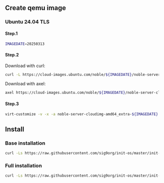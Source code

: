 ## Create qemu image

### Ubuntu 24.04 TLS

#### Step.1

```sh
IMAGEDATE=20250313
```

#### Step.2

Download with curl:

```sh
curl -L https://cloud-images.ubuntu.com/noble/${IMAGEDATE}/noble-server-cloudimg-amd64.img -o noble-server-cloudimg-amd64_extra-${IMAGEDATE}.qcow2
```

Download with axel:

```sh
axel https://cloud-images.ubuntu.com/noble/${IMAGEDATE}/noble-server-cloudimg-amd64.img -o noble-server-cloudimg-amd64_extra-${IMAGEDATE}.qcow2
```

#### Step.3

```sh
virt-customize -v -x -a noble-server-cloudimg-amd64_extra-${IMAGEDATE}.qcow2 --run-command "curl -Ls https://raw.githubusercontent.com/sig9org/init-os/master/init-qemu-ubuntu24.sh | bash -s"
```

## Install

### Base installation

```sh
curl -Ls https://raw.githubusercontent.com/sig9org/init-os/master/init-linux.sh | bash -s
```

### Full installation

```sh
curl -Ls https://raw.githubusercontent.com/sig9org/init-os/master/init-linux.sh | bash -s -- --extra
```
